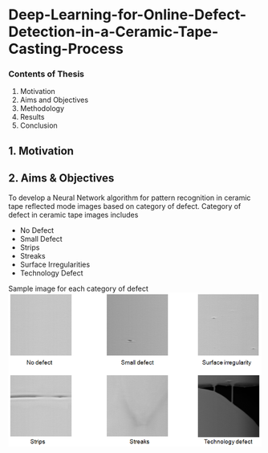 # Deep-Learning-for-Online-Defect-Detection-in-a-Ceramic-Tape-Casting-Process
### Contents of Thesis
1. Motivation
2. Aims and Objectives
3. Methodology
4. Results 
5. Conclusion

## 1. Motivation

## 2. Aims & Objectives

To develop a Neural Network algorithm for pattern recognition in ceramic tape reflected mode images based on category of defect. Category of defect in ceramic tape images includes
* No Defect
* Small Defect
* Strips
* Streaks
* Surface Irregularities
* Technology Defect

Sample image for each category of defect
![](images/cat.png)


